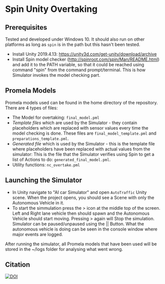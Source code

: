 # Spin Unity Overtaking

## Prerequisites

Tested and developed under Windows 10. It should also run on other platforms as long as `spin` is in the path but this hasn't been tested.

 - Install Unity 2019.4.13: https://unity3d.com/get-unity/download/archive
 - Install Spin model checker (http://spinroot.com/spin/Man/README.html) and add it to the PATH variable, so that it could be reached using command "spin" from the command prompt/terminal. This is how Simulator invokes the model checking part.

## Promela Models

Promela models used can be found in the home directory of the repository. There are 4 types of files:
 - The Model for overtaking: `final_model.pml`
 - *Template files* which are used by the Simulator - they contain placeholders which are replaced with sensor values every time the model checking is done. These files are `final_model_template.pml` and `preparations_template.pml`.
 - *Generated file* which is used by the Simulator - this is the template file where placeholders have been replaced with actual values from the simulator:  This is the file that the Simulator verifies using Spin to get a list of Actions to do: `generated_final_model.pml`.
 - Utility functions: `nc_overtake.pml`

## Launching the Simulator

 - In Unity navigate to "AI car Simulator" and open `AutoTraffic` Unity scene. When the project opens, you should see a Scene with only the Autonomous Vehicle in it.
 - To start the simmulation press the > icon at the middle top of the screen. Left and Right lane vehicle then should spawn and the Autonomous Vehicle should start moving. 
   Pressing > again will Stop the simulation. Simulator can be paused/unpaused using the || Button.
   What the autonomous vehicle is doing can be seen in the console window where major events are logged.

After running the simulator, all Promela models that have been used will be stored in the ~/logs folder for analysing what went wrong.


## Citation

[![DOI](https://zenodo.org/badge/409613701.svg)](https://zenodo.org/badge/latestdoi/409613701)
